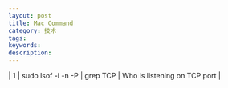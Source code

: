 ```yaml
---
layout: post
title: Mac Command
category: 技术
tags: 
keywords: 
description: 
---
```





| 1 | sudo lsof -i -n -P | grep TCP | Who is listening on TCP port |


